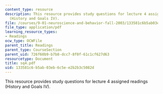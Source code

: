 ```yaml
---
content_type: resource
description: This resource provides study questions for lecture 4 assigned readings
  (History and Goals IV).
file: /courses/9-01-neuroscience-and-behavior-fall-2003/133581c6b5ab03eb6c5ee2b2b3c5082d_sq4.pdf
file_type: application/pdf
learning_resource_types:
- Readings
ocw_type: OCWFile
parent_title: Readings
parent_type: CourseSection
parent_uid: 726f60b9-b7b8-dcc7-8f0f-61c1cf627d63
resourcetype: Document
title: sq4.pdf
uid: 133581c6-b5ab-03eb-6c5e-e2b2b3c5082d
---
```

This resource provides study questions for lecture 4 assigned readings (History and Goals IV).

